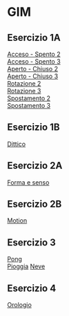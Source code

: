 # GIM

## Esercizio 1A  
[Acceso - Spento 2](Esercizio_1A/acceso_spento_2.html)   
[Acceso - Spento 3](Esercizio_1A/acceso_spento_3.html)  
[Aperto - Chiuso 2](Esercizio_1A/aperto_chiuso_2.html)  
[Aperto - Chiuso 3]()  
[Rotazione 2]()  
[Rotazione 3]()  
[Spostamento 2]()  
[Spostamento 3]()  
## Esercizio 1B
[Dittico]()  
## Esercizio 2A
[Forma e senso]()
## Esercizio 2B
[Motion]()  
## Esercizio 3
[Pong]()    
[Pioggia]() 
[Neve]() 
## Esercizio 4
[Orologio]()
